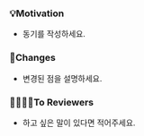### 💡Motivation
- 동기를 작성하세요.

### 📌Changes
- 변경된 점을 설명하세요.

### 🫱🏻‍🫲🏻To Reviewers
- 하고 싶은 말이 있다면 적어주세요.